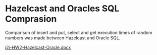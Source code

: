# Hazelcast and Oracles SQL Comprasion
Comparison of insert and put, select and get execution times of random numbers was made between Hazelcast and Oracle SQL.

[i2i-HW2-Hazelcast-Oracle.docx](https://github.com/user-attachments/files/16396604/i2i-HW2-Hazelcast-Oracle.docx)
